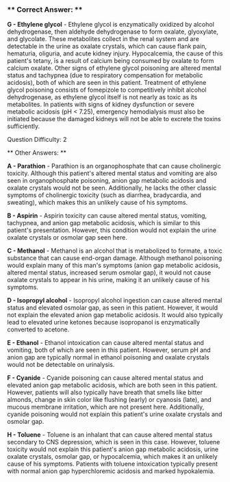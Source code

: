 ### ** Correct Answer: **

**G - Ethylene glycol** - Ethylene glycol is enzymatically oxidized by alcohol dehydrogenase, then aldehyde dehydrogenase to form oxalate, glyoxylate, and glycolate. These metabolites collect in the renal system and are detectable in the urine as oxalate crystals, which can cause flank pain, hematuria, oliguria, and acute kidney injury. Hypocalcemia, the cause of this patient's tetany, is a result of calcium being consumed by oxalate to form calcium oxalate. Other signs of ethylene glycol poisoning are altered mental status and tachypnea (due to respiratory compensation for metabolic acidosis), both of which are seen in this patient. Treatment of ethylene glycol poisoning consists of fomepizole to competitively inhibit alcohol dehydrogenase, as ethylene glycol itself is not nearly as toxic as its metabolites. In patients with signs of kidney dysfunction or severe metabolic acidosis (pH < 7.25), emergency hemodialysis must also be initiated because the damaged kidneys will not be able to excrete the toxins sufficiently.

Question Difficulty: 2

** Other Answers: **

**A - Parathion** - Parathion is an organophosphate that can cause cholinergic toxicity. Although this patient's altered mental status and vomiting are also seen in organophosphate poisoning, anion gap metabolic acidosis and oxalate crystals would not be seen. Additionally, he lacks the other classic symptoms of cholinergic toxicity (such as diarrhea, bradycardia, and sweating), which makes this an unlikely cause of his symptoms.

**B - Aspirin** - Aspirin toxicity can cause altered mental status, vomiting, tachypnea, and anion gap metabolic acidosis, which is similar to this patient's presentation. However, this condition would not explain the urine oxalate crystals or osmolar gap seen here.

**C - Methanol** - Methanol is an alcohol that is metabolized to formate, a toxic substance that can cause end-organ damage. Although methanol poisoning would explain many of this man's symptoms (anion gap metabolic acidosis, altered mental status, increased serum osmolar gap), it would not cause oxalate crystals to appear in his urine, making it an unlikely cause of his symptoms.

**D - Isopropyl alcohol** - Isopropyl alcohol ingestion can cause altered mental status and elevated osmolar gap, as seen in this patient. However, it would not explain the elevated anion gap metabolic acidosis. It would also typically lead to elevated urine ketones because isopropanol is enzymatically converted to acetone.

**E - Ethanol** - Ethanol intoxication can cause altered mental status and vomiting, both of which are seen in this patient. However, serum pH and anion gap are typically normal in ethanol poisoning and oxalate crystals would not be detectable on urinalysis.

**F - Cyanide** - Cyanide poisoning can cause altered mental status and elevated anion gap metabolic acidosis, which are both seen in this patient. However, patients will also typically have breath that smells like bitter almonds, change in skin color like flushing (early) or cyanosis (late), and mucous membrane irritation, which are not present here. Additionally, cyanide poisoning would not explain this patient's urine oxalate crystals and osmolar gap.

**H - Toluene** - Toluene is an inhalant that can cause altered mental status secondary to CNS depression, which is seen in this case. However, toluene toxicity would not explain this patient's anion gap metabolic acidosis, urine oxalate crystals, osmolar gap, or hypocalcemia, which makes it an unlikely cause of his symptoms. Patients with toluene intoxication typically present with normal anion gap hyperchloremic acidosis and marked hypokalemia.


